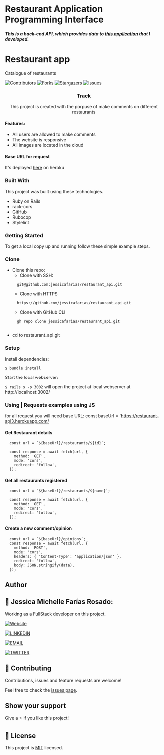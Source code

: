 # Restaurant Application Programming Interface

##### This is a back-end API, which provides data to [this application](https://github.com/jessicafarias/restaurant_app/tree/feature/milestone) that I developed.

# Restaurant app
Catalogue of restaurants

[![Contributors][contributors-shield]][contributors-url]
[![Forks][forks-shield]][forks-url]
[![Stargazers][stars-shield]][stars-url]
[![Issues][issues-shield]][issues-url]

<!-- PROJECT LOGO -->
  <h3 align="center">Track</h3>

  <p align="center">
    This project is created with the porpuse of make comments on different restaurants<br /></p>

<!-- ABOUT THE PROJECT -->

#### Features:
- All users are allowed to make comments
- The website is responsive
- All images are located in the cloud

#### Base URL for request
It's deployed [here](https://restaurant-api3.herokuapp.com/) on heroku

### Built With
This project was built using these technologies.
* Ruby on Rails
* rack-cors
* GitHub
* Rubocop
* Stylelint


### Getting Started
To get a local copy up and running follow these simple example steps.

### Clone
* Clone this repo:
  - Clone with SSH:
  ```
    git@github.com:jessicafarias/restaurant_api.git
  ```
  - Clone with HTTPS
  ```
    https://github.com/jessicafarias/restaurant_api.git
  ```
  - Clone with GitHub CLI
  ```
    gh repo clone jessicafarias/restaurant_api.git
    
 - cd to restaurant_api.git


### Setup

Install dependencies:

```
$ bundle install
```

Start the local webserver:

```$ rails s -p 3002``` will open the project at local webserver at http://localhost:3002/ 

### Using | Requests examples using JS

for all request you will need base URL:
const baseUrl = `https://restaurant-api3.herokuapp.com/


#### Get Restaurant details
```
  const url = `${baseUrl}/restaurants/${id}`;

  const response = await fetch(url, {
    method: 'GET',
    mode: 'cors',
    redirect: 'follow',
  });
```

#### Get all restaurants registered
```
  const url = `${baseUrl}/restaurants/${name}`;

  const response = await fetch(url, {
    method: 'GET',
    mode: 'cors',
    redirect: 'follow',
  });
```

#### Create a new comment/opinion
```
  const url = `${baseUrl}/opinions`;
  const response = await fetch(url, {
    method: 'POST',
    mode: 'cors',
    headers: { 'Content-Type': 'application/json' },
    redirect: 'follow',
    body: JSON.stringify(data),
  });
```


## Author

## 👤 Jessica Michelle Farías Rosado:
Working as a FullStack developer on this project.

 [![Website](https://img.shields.io/badge/-Website-black?style=for-the-badge&logo=Julia&logoColor=white)](https://jessicafarias.github.io/)

 [![LINKEDIN](https://img.shields.io/badge/-LINKEDIN-0077B5?style=for-the-badge&logo=Linkedin&logoColor=white)](https://www.linkedin.com/in/jessica-michelle-farias-rosado/)

 [![EMAIL](https://img.shields.io/badge/-EMAIL-D14836?style=for-the-badge&logo=Mail.Ru&logoColor=white)](mailto:jessica.farias.rosado@gmail.com)
 
 [![TWITTER](https://img.shields.io/badge/-TWITTER-1DA1F2?style=for-the-badge&logo=Twitter&logoColor=white)](https://twitter.com/FariasRosado)


## 🤝 Contributing

Contributions, issues and feature requests are welcome!

Feel free to check the [issues page](https://github.com/jessicafarias/restaurant_api/issues).

## Show your support

Give a :star: if you like this project!



<!-- MARKDOWN LINKS & IMAGES -->
<!-- https://www.markdownguide.org/basic-syntax/#reference-style-links -->
[contributors-shield]: https://img.shields.io/github/contributors/jessicafarias/restaurant_api.svg?style=flat-square
[contributors-url]: https://github.com/jessicafarias/restaurant_api/graphs/contributors
[forks-shield]: https://img.shields.io/github/forks/jessicafarias/restaurant_api.svg?style=flat-square
[forks-url]: https://github.com/jessicafarias/restaurant_api/network/members
[stars-shield]: https://img.shields.io/github/stars/jessicafarias/restaurant_api.svg?style=flat-square
[stars-url]: https://github.com/jessicafarias/restaurant_api/stargazers
[issues-shield]: https://img.shields.io/github/issues/jessicafarias/restaurant_api.svg?style=flat-square
[issues-url]: https://github.com/jessicafarias/restaurant_api/issues

## 📝 License

This project is [MIT](https://opensource.org/licenses/MIT) licensed.

